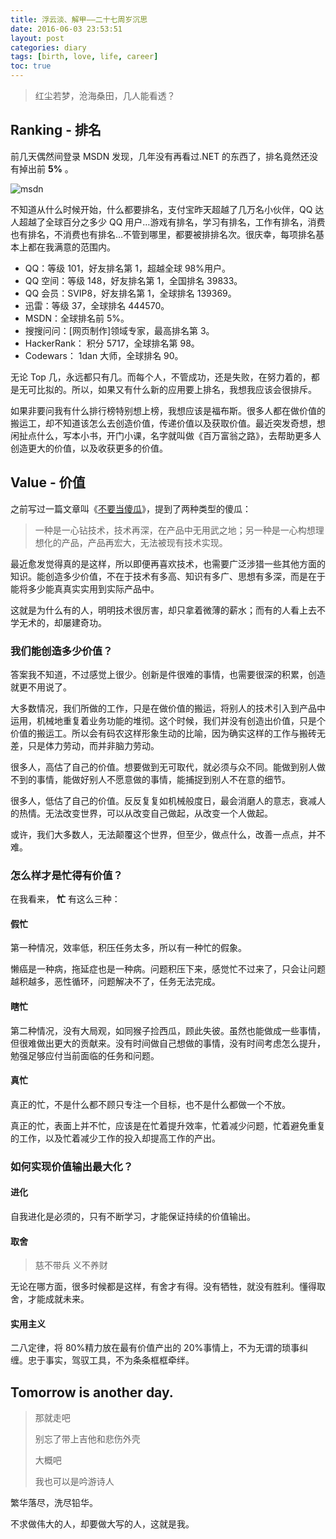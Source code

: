 ```yaml
---
title: 浮云淡、解甲——二十七周岁沉思
date: 2016-06-03 23:53:51
layout: post
categories: diary
tags: [birth, love, life, career]
toc: true
---
```


<script type="text/javascript" src="http://www.xiami.com/widget/player-single?uid=0&sid=1774520995&mode=js"></script>

> 红尘若梦，沧海桑田，几人能看透？

## Ranking - 排名

前几天偶然间登录 MSDN 发现，几年没有再看过.NET 的东西了，排名竟然还没有掉出前 **5%** 。

![msdn](https://cloud.githubusercontent.com/assets/1890238/15771426/3d0d701e-299d-11e6-9647-53f79179e87f.png)

<!-- more -->

不知道从什么时候开始，什么都要排名，支付宝昨天超越了几万名小伙伴，QQ 达人超越了全球百分之多少 QQ 用户…游戏有排名，学习有排名，工作有排名，消费也有排名，不消费也有排名…不管到哪里，都要被排排名次。很庆幸，每项排名基本上都在我满意的范围内。

- QQ：等级 101，好友排名第 1，超越全球 98%用户。
- QQ 空间：等级 148，好友排名第 1，全国排名 39833。
- QQ 会员：SVIP8，好友排名第 1，全球排名 139369。
- 迅雷：等级 37，全球排名 444570。
- MSDN：全球排名前 5%。
- 搜搜问问：[网页制作]领域专家，最高排名第 3。
- HackerRank： 积分 5717，全球排名第 98。
- Codewars： 1dan 大师，全球排名 90。

无论 Top 几，永远都只有几。而每个人，不管成功，还是失败，在努力着的，都是无可比拟的。所以，如果又有什么新的应用要上排名，我想我应该会很排斥。

如果非要问我有什么排行榜特别想上榜，我想应该是福布斯。很多人都在做价值的搬运工，却不知道该怎么去创造价值，传递价值以及获取价值。最近突发奇想，想闲扯点什么，写本小书，开门小课，名字就叫做《百万富翁之路》，去帮助更多人创造更大的价值，以及收获更多的价值。

## Value - 价值

之前写过一篇文章叫《[不要当傻瓜](/posts/2016/thing-about-foolish/)》，提到了两种类型的傻瓜：

> 一种是一心钻技术，技术再深，在产品中无用武之地；另一种是一心构想理想化的产品，产品再宏大，无法被现有技术实现。

最近愈发觉得真的是这样，所以即便再喜欢技术，也需要广泛涉猎一些其他方面的知识。能创造多少价值，不在于技术有多高、知识有多广、思想有多深，而是在于能将多少能真真实实用到实际产品中。

这就是为什么有的人，明明技术很厉害，却只拿着微薄的薪水；而有的人看上去不学无术的，却屡建奇功。

### 我们能创造多少价值？

答案我不知道，不过感觉上很少。创新是件很难的事情，也需要很深的积累，创造就更不用说了。

大多数情况，我们所做的工作，只是在做价值的搬运，将别人的技术引入到产品中运用，机械地重复着业务功能的堆彻。这个时候，我们并没有创造出价值，只是个价值的搬运工。所以会有码农这样形象生动的比喻，因为确实这样的工作与搬砖无差，只是体力劳动，而并非脑力劳动。

很多人，高估了自己的价值。想要做到无可取代，就必须与众不同。能做到别人做不到的事情，能做好别人不愿意做的事情，能捕捉到别人不在意的细节。

很多人，低估了自己的价值。反反复复如机械般度日，最会消磨人的意志，衰减人的热情。无法改变世界，可以从改变自己做起，从改变一个人做起。

或许，我们大多数人，无法颠覆这个世界，但至少，做点什么，改善一点点，并不难。

### 怎么样才是忙得有价值？

在我看来， **忙** 有这么三种：

#### 假忙

第一种情况，效率低，积压任务太多，所以有一种忙的假象。

懒癌是一种病，拖延症也是一种病。问题积压下来，感觉忙不过来了，只会让问题越积越多，恶性循环，问题解决不了，任务无法完成。

#### 瞎忙

第二种情况，没有大局观，如同猴子捡西瓜，顾此失彼。虽然也能做成一些事情，但很难做出更大的贡献来。没有时间做自己想做的事情，没有时间考虑怎么提升，勉强足够应付当前面临的任务和问题。

#### 真忙

真正的忙，不是什么都不顾只专注一个目标，也不是什么都做一个不放。

真正的忙，表面上并不忙，应该是在忙着提升效率，忙着减少问题，忙着避免重复的工作，以及忙着减少工作的投入却提高工作的产出。

### 如何实现价值输出最大化？

#### 进化

自我进化是必须的，只有不断学习，才能保证持续的价值输出。

#### 取舍

> 慈不带兵 义不养财

无论在哪方面，很多时候都是这样，有舍才有得。没有牺牲，就没有胜利。懂得取舍，才能成就未来。

#### 实用主义

二八定律，将 80%精力放在最有价值产出的 20%事情上，不为无谓的琐事纠缠。忠于事实，驾驭工具，不为条条框框牵绊。

## Tomorrow is another day.

> 那就走吧
>
> 别忘了带上吉他和悲伤外壳
>
> 大概吧
>
> 我也可以是吟游诗人

繁华落尽，洗尽铅华。

不求做伟大的人，却要做大写的人，这就是我。
